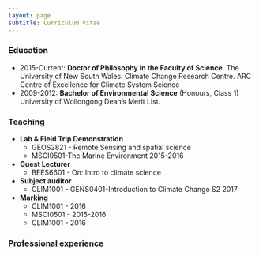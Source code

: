 ```yaml
---
layout: page
subtitle: Curriculum Vitae
---
```


### Education 
- 2015-Current: **Doctor of Philosophy in the Faculty of Science**. The University of New South Wales: Climate Change Research Centre. ARC Centre of Excellence for Climate System Science  
- 2009-2012: **Bachelor of Environmental Science** (Honours, Class 1) University of Wollongong Dean’s Merit List. 

### Teaching
- **Lab & Field Trip Demonstration**
    - GEOS2821 - Remote Sensing and spatial science
    - MSCI0501-The Marine Environment 2015-2016
- **Guest Lecturer**
    - BEES6601 - On: Intro to climate science
- **Subject auditor**
    - CLIM1001 - GENS0401-Introduction to Climate Change S2 2017
- **Marking**
    - CLIM1001 - 2016
    - MSCI0501 - 2015-2016
    - CLIM1001 - 2016

### Professional experience   